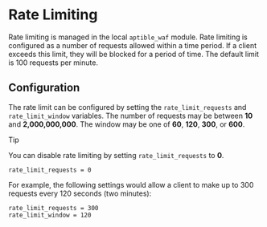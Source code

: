 # Rate Limiting

Rate limiting is managed in the local `aptible_waf` module. Rate limiting is
configured as a number of requests allowed within a time period. If a client
exceeds this limit, they will be blocked for a period of time. The default limit
is 100 requests per minute.

## Configuration

The rate limit can be configured by setting the `rate_limit_requests` and
`rate_limit_window` variables. The number of requests may be between **10** and
**2,000,000,000**. The window may be one of **60**, **120**, **300**, or
**600**.

> [!TIP]
> You can disable rate limiting by setting `rate_limit_requests` to **0**.
>
> ```hcl
> rate_limit_requests = 0
> ```

For example, the following settings would allow a client to make up to 300
requests every 120 seconds (two minutes):

```hcl
rate_limit_requests = 300
rate_limit_window = 120
```

